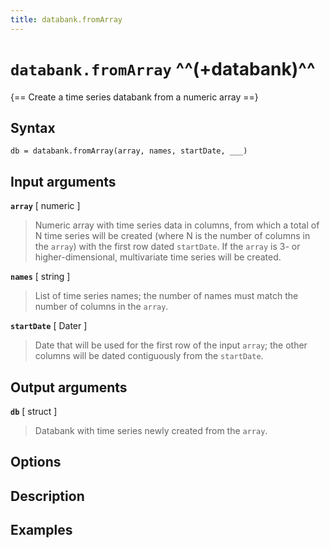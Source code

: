 ```yaml
---
title: databank.fromArray
---
```


# `databank.fromArray` ^^(+databank)^^

{== Create a time series databank from a numeric array ==}


## Syntax

    db = databank.fromArray(array, names, startDate, ___)


## Input arguments

__`array`__ [ numeric ]
> 
> Numeric array with time series data in columns, from which a total
> of N time series will be created (where N is the number of columns in the
> `array`) with the first row dated `startDate`. If the `array` is 3- or
> higher-dimensional, multivariate time series will be created.
> 

__`names`__ [ string ]
> 
> List of time series names; the number of names must match the number of
> columns in the `array`.
> 

__`startDate`__ [ Dater ]
> 
> Date that will be used for the first row of the input `array`; the other
> columns will be dated contiguously from the `startDate`.
> 

## Output arguments

__`db`__ [ struct ]
> 
> Databank with time series newly created from the `array`.
> 


## Options



## Description


## Examples

